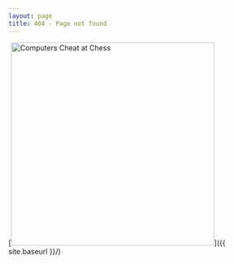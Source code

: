 ```yaml
---
layout: page
title: 404 - Page not found
---
```


[<img src="{{ site.baseurl }}/images/404.gif" alt="Computers Cheat at Chess" style="width: 400px;"/>]({{ site.baseurl }}/)
